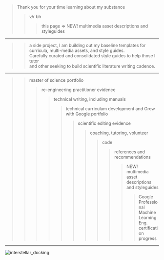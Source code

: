 > Thank you for your time learning about my substance  
>> v/r bh   
>>> this page => NEW! multimedia asset descriptions and styleguides  
----------
>> a side project, I am building out my baseline templates for curricula, multi-media assets, and style guides.  
>> Carefully curated and consolidated style guides to help those I tutor  
>> and other seeking to build scientific literature writing cadence. 
---------

>> master of science portfolio  
>>> re-engineering practitioner evidence  
>>>> technical writing, including manuals  
>>>>> technical curriculum development and Grow with Google portfolio  
>>>>>> scientific editing evidence  
>>>>>>> coaching, tutoring, volunteer        
>>>>>>>> code  
>>>>>>>>> references and recommendations 
>>>>>>>>>> NEW! multimedia asset descriptions and styleguides
>>>>>>>>>>> Google Professional Machine Learning Eng. certification progress  
--------------

![interstellar_docking](https://user-images.githubusercontent.com/59778456/200317941-8f81370f-bc52-465b-884f-547688374899.JPG)

